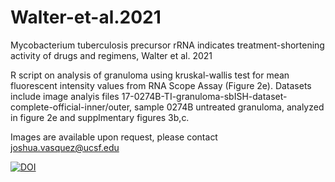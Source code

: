 # Walter-et-al.2021
Mycobacterium tuberculosis precursor rRNA indicates treatment-shortening activity of drugs and regimens, Walter et al. 2021

R script on analysis of granuloma using kruskal-wallis test for mean fluorescent intensity values from RNA Scope Assay (Figure 2e). 
Datasets include image analyis files 17-0274B-TI-granuloma-sbISH-dataset-complete-official-inner/outer, sample 0274B untreated granuloma, analyzed in figure 2e and supplmentary figures 3b,c.  

Images are available upon request, please contact joshua.vasquez@ucsf.edu

[![DOI](https://zenodo.org/badge/343670495.svg)](https://zenodo.org/badge/latestdoi/343670495)
